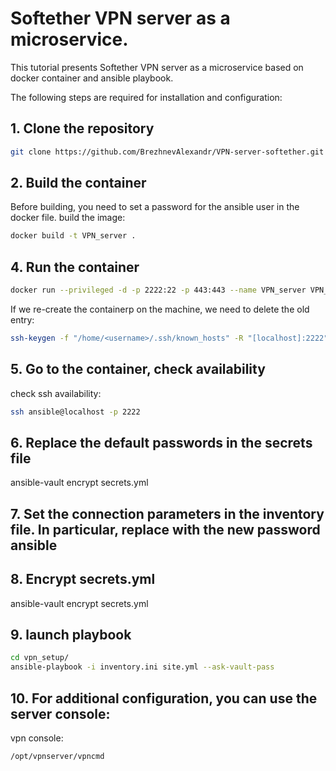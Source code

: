 # Softether VPN server as a microservice.


This tutorial presents Softether VPN server as a microservice based on docker container and ansible playbook.

The following steps are required for installation and configuration:
## 1. Clone the repository
```bash
git clone https://github.com/BrezhnevAlexandr/VPN-server-softether.git
```
## 2. Build the container
Before building, you need to set a password for the ansible user in the docker file.
build the image:
```bash
docker build -t VPN_server .
```
## 4. Run the container
```bash
docker run --privileged -d -p 2222:22 -p 443:443 --name VPN_server VPN_server
```
If we re-create the containerp on the machine, we need to delete the old entry:
```bash
ssh-keygen -f "/home/<username>/.ssh/known_hosts" -R "[localhost]:2222"
```
## 5. Go to the container, check availability

check ssh availability:
```bash
ssh ansible@localhost -p 2222
```
## 6. Replace the default passwords in the secrets file
ansible-vault encrypt secrets.yml
## 7. Set the connection parameters in the inventory file. In particular, replace with the new password ansible
## 8. Encrypt secrets.yml
ansible-vault encrypt secrets.yml
## 9. launch playbook
```bash
cd vpn_setup/
ansible-playbook -i inventory.ini site.yml --ask-vault-pass
```
## 10. For additional configuration, you can use the server console:
vpn console:
```bash
/opt/vpnserver/vpncmd
``` 
